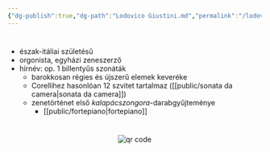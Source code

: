 ```yaml
---
{"dg-publish":true,"dg-path":"Lodovico Giustini.md","permalink":"/lodovico-giustini/"}
---
```


#

- észak-itáliai születésű
- orgonista, egyházi zeneszerző
- hírnév: op. 1 billentyűs szonáták
	- barokkosan régies és újszerű elemek keveréke
	- Corellihez hasonlóan 12 szvitet tartalmaz ([[public/sonata da camera\|sonata da camera]])
	- zenetörténet első *kalapácszongora*-darabgyűjteménye
		- [[public/fortepiano\|fortepiano]]





#
<p style="text-align: center;"><img src="https://chart.googleapis.com/chart?cht=qr&chl=https://notes.andrasdenes.com/lodovico-giustini&chs=180x180&choe=UTF-8&chld=L|2" alt="qr code"></p>

